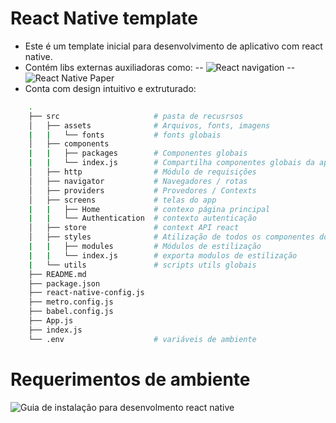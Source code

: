 # React Native template

-   Este é um template inicial para desenvolvimento de aplicativo com react native.
-   Contém libs externas auxiliadoras como:
    -- ![ React navigation ](https://reactnavigation.org/)
    -- ![ React Native Paper ](https://callstack.github.io/react-native-paper)
-   Conta com design intuitivo e extruturado:

``` bash
    .
    ├── src 					# pasta de recusrsos
    │   ├── assets				# Arquivos, fonts, imagens
	|	|	└── fonts			# fonts globais 
    │   ├── components			
	|	|	├── packages		# Componentes globais
	|	|   └── index.js		# Compartilha componentes globais da aplciação
    │   ├── http				# Módulo de requisições
    │   ├── navigator			# Navegadores / rotas
    │   ├── providers			# Provedores / Contexts
    │   ├── screens				# telas do app
	|	|	├── Home			# contexo página principal
	|	|   └── Authentication 	# contexto autenticação
    │   ├── store				# context API react
    │   ├── styles				# Atilização de todos os componentes do app
	|	|	├── modules			# Módulos de estilização
	|	|   └── index.js		# exporta modulos de estilização
	|   └── utils				# scripts utils globais
    ├── README.md
    ├── package.json
    ├── react-native-config.js
    ├── metro.config.js
    ├── babel.config.js
    ├── App.js
    ├── index.js
    └── .env					# variáveis de ambiente
```

# Requerimentos de ambiente

![Guia de instalação para desenvolmento react native ](https://reactnative.dev/docs/getting-started)
